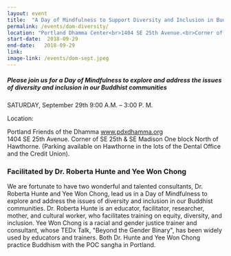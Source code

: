 ```yaml
---
layout: event
title:  "A Day of Mindfulness to Support Diversity and Inclusion in Buddhist Sanghas"
permalink: /events/dom-diversity/
location: "Portland Dhamma Center<br>1404 SE 25th Avenue.<br>Corner of SE 25th & SE Madison"
start-date:  2018-09-29
end-date:   2018-09-29
link: 
image-link: /events/dom-sept.jpeg
---
```

 
##### Please join us for a Day of Mindfulness to explore and address the issues of diversity and inclusion in our Buddhist communities
 
SATURDAY, September 29th    9:00 A.M. – 3:00 P. M.
 
Location:

Portland Friends of the Dhamma  www.pdxdhamma.org              
1404 SE 25th Avenue.  Corner of SE 25th & SE Madison
One block North of Hawthorne. (Parking available on Hawthorne in the lots of the Dental Office and the Credit Union).
 
### Facilitated by Dr. Roberta Hunte and Yee Won Chong

We are fortunate to have two wonderful and talented consultants, Dr. Roberta Hunte and Yee Won Chong, lead us in a Day of Mindfulness to explore and address the issues of diversity and inclusion in our Buddhist communities. Dr. Roberta Hunte is an educator, facilitator, researcher, mother, and cultural worker, who facilitates training on equity, diversity, and inclusion. Yee Won Chong is a racial and gender justice trainer and consultant, whose TEDx Talk, "Beyond the Gender Binary", has been widely used by educators and trainers. Both Dr. Hunte and Yee Won Chong practice Buddhism with the POC sangha in Portland. 

